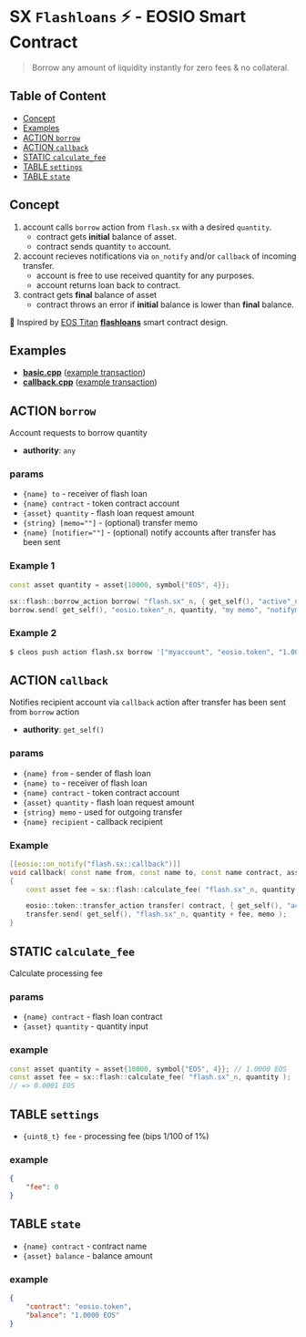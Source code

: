 # SX `Flashloans` ⚡️ - EOSIO Smart Contract

> Borrow any amount of liquidity instantly for zero fees & no collateral.

## Table of Content

- [Concept](#concept)
- [Examples](#examples)
- [ACTION `borrow`](#action-borrow)
- [ACTION `callback`](#action-callback)
- [STATIC `calculate_fee`](#static-calculate_fee)
- [TABLE `settings`](#action-settings)
- [TABLE `state`](#action-state)

## Concept

1. account calls `borrow` action from `flash.sx` with a desired `quantity`.
    - contract gets **initial** balance of asset.
    - contract sends quantity `to` account.
2. account recieves notifications via `on_notify` and/or `callback` of incoming transfer.
    - account is free to use received quantity for any purposes.
    - account returns loan back to contract.
3. contract gets **final** balance of asset
    - contract throws an error if **initial** balance is lower than **final** balance.

🙏 Inspired by [EOS Titan](http://eostitan.com) **[flashloans](https://github.com/CryptoMechanics/flashloans)** smart contract design.

## Examples

- [**basic.cpp**](/examples/basic.sx.cpp) ([example transaction](https://eosq.app/tx/6cf07056153122ea994770ff1205adf10b23597cdeee9f85d34e844e4ede8f4e))
- [**callback.cpp**](/examples/callback.sx.cpp) ([example transaction](https://eosq.app/tx/8c4e0186ed34af344d30b89b55f3e2a93fdef26fde9f9675e33e3ce0fbaf58cc))

## ACTION `borrow`

Account requests to borrow quantity

- **authority**: `any`

### params

- `{name} to` - receiver of flash loan
- `{name} contract` - token contract account
- `{asset} quantity` - flash loan request amount
- `{string} [memo=""]` - (optional) transfer memo
- `{name} [notifier=""]` - (optional) notify accounts after transfer has been sent

### Example 1

```c++
const asset quantity = asset{10000, symbol{"EOS", 4}};

sx::flash::borrow_action borrow( "flash.sx"_n, { get_self(), "active"_n });
borrow.send( get_self(), "eosio.token"_n, quantity, "my memo", "notifyme" );
```

### Example 2

```bash
$ cleos push action flash.sx borrow '["myaccount", "eosio.token", "1.0000 EOS", "my memo", "notifyme"]' -p myaccount
```

## ACTION `callback`

Notifies recipient account via `callback` action after transfer has been sent from `borrow` action

- **authority**: `get_self()`

### params

- `{name} from` - sender of flash loan
- `{name} to` - receiver of flash loan
- `{name} contract` - token contract account
- `{asset} quantity` - flash loan request amount
- `{string} memo` - used for outgoing transfer
- `{name} recipient` - callback recipient

### Example

```c++
[[eosio::on_notify("flash.sx::callback")]]
void callback( const name from, const name to, const name contract, asset quantity, const string memo, const name recipient )
{
    const asset fee = sx::flash::calculate_fee( "flash.sx"_n, quantity );

    eosio::token::transfer_action transfer( contract, { get_self(), "active"_n });
    transfer.send( get_self(), "flash.sx"_n, quantity + fee, memo );
}
```

## STATIC `calculate_fee`

Calculate processing fee

### params

- `{name} contract` - flash loan contract
- `{asset} quantity` - quantity input

### example

```c++
const asset quantity = asset{10000, symbol{"EOS", 4}}; // 1.0000 EOS
const asset fee = sx::flash::calculate_fee( "flash.sx"_n, quantity );
// => 0.0001 EOS
```

## TABLE `settings`

- `{uint8_t} fee` - processing fee (bips 1/100 of 1%)

### example

```json
{
    "fee": 0
}
```

## TABLE `state`

- `{name} contract` - contract name
- `{asset} balance` - balance amount

### example

```json
{
    "contract": "eosio.token",
    "balance": "1.0000 EOS"
}
```